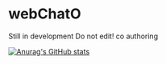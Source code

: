 # webChatO


Still in development 
Do not edit!
co authoring

[![Anurag's GitHub stats](https://github-readme-stats.vercel.app/api?username=PiMiracle)](https://github.com/PiMiracle/github-readme-stats)

